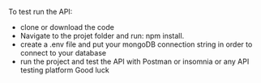 To test run the API:
- clone or download the code
- Navigate to the projet folder and run: npm install.
- create a .env file and put your mongoDB connection string in order to connect to your database
- run the project and test the API with Postman or insomnia or any API testing platform
		Good luck
